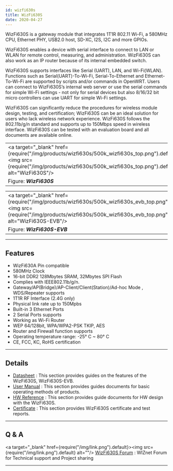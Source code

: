 ```yaml
---
id: wizfi630s
title: WizFi630S
date: 2020-04-27
---
```


WizFi630S is a gateway module that integrates 1T1R 802.11 Wi-Fi, a
580MHz CPU, Ethernet PHY, USB2.0 host, SD-XC, I2S, I2C and more GPIOs.

WizFi630S enables a device with serial interface to connect to LAN or
WLAN for remote control, measuring, and administration. WizFi630S can
also work as an IP router because of its internal embedded switch.

WizFi630S supports interfaces like Serial (UART), LAN, and Wi-Fi(WLAN).
Functions such as Serial(UART)-To-Wi-Fi, Serial-To-Ethernet and
Ethernet-To-Wi-Fi are supported by scripts and/or commands in OpenWRT.
Users can connect to WizFi630S’s internal web server or use the serial
commands for simple Wi-Fi settings - not only for serial devices but
also 8/16/32 bit micro controllers can use UART for simple Wi-Fi
settings.

WizFi630S can significantly reduce the procedures for wireless module
design, testing, and certification; WizFi630S can be an ideal solution
for users who lack wireless network experience. WizFi630S follows the
802.11b/g/n standard and supports up to 150Mbps speed in wireless
interface. WizFi630S can be tested with an evaluation board and all
documents are available online.


|                                                             |
| ----------------------------------------------------------- |
| <a target="_blank" href={require("/img/products/wizfi630s/500k_wizfi630s_top.png").default}><img src={require("/img/products/wizfi630s/500k_wizfi630s_top.png").default} alt="WizFi630S"/></a> |
| Figure: ***WizFi630S***                                     |

|                                                                     |
| ------------------------------------------------------------------- |
| <a target="_blank" href={require("/img/products/wizfi630s/500k_wizfi630s_evb_top.png").default}><img src={require("/img/products/wizfi630s/500k_wizfi630s_evb_top.png").default} alt="WizFi630S-EVB"/></a> |
| Figure: ***WizFi630S-EVB***                                         |

-----


## Features

  - WizFi630A Pin compatible
  - 580MHz Clock
  - 16-bit DDR2 128Mbytes SRAM, 32Mbytes SPI Flash
  - Complies with IEEE802.11b/g/n.
  - Gateway/AP(Bridge)/AP-Client/Client(Station)/Ad-hoc Mode ,
    WDS/Repeater supports 
  - 1T1R RF Interface (2.4G only)
  - Physical link rate up to 150Mpbs 
  - Built-in 3 Ethernet Ports
  - 2 Serial Ports supports 
  - Working as Wi-Fi Router 
  - WEP 64/128bit, WPA/WPA2-PSK TKIP, AES
  - Router and Firewall function supports
  - Operating temperature range: -25° C \~ 80° C
  - CE, FCC, KC, RoHS certification

-----


## Details

  - [Datasheet](datasheet)
    : This section provides guides on the features of the WizFi630S,
    WizFi630S-EVB.
  - [User Manual](user_guide)
    : This section provides guides documents for basic operating methods
    of products.
  - [HW Reference](hw_reference)
    : This section provides guide documents for HW design with the
    WizFi630S.
  - [Certificate](certificate)
    : This section provides WizFi630S certificate and test reports.

-----

## Q & A

<a target="_blank" href={require("/img/link.png").default}><img src={require("/img/link.png").default} alt=""/></a> [WizFi630S Forum](https://forum.wiznet.io/c/wifi-module) : WIZnet Forum for Technical support and Project sharing

-----
